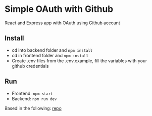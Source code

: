 # Simple OAuth with Github

React and Express app with OAuth using Github account

## Install

- cd into backend folder and `npm install`
- cd in frontend folder and `npm install`
- Create .env files from the .env.example, fill the variables with your github credentials

## Run

- Frontend: `npm start`
- Backend: `npm run dev`

Based in the following: [repo](https://github.com/PrincewillIroka/login-with-github)

